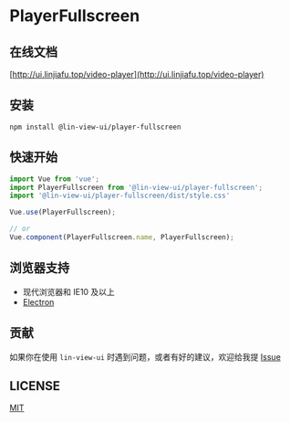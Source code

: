 # PlayerFullscreen


## 在线文档

[http://ui.linjiafu.top/video-player](http://ui.linjiafu.top/video-player)


## 安装

```
npm install @lin-view-ui/player-fullscreen
```

## 快速开始

```javascript
import Vue from 'vue';
import PlayerFullscreen from '@lin-view-ui/player-fullscreen';
import '@lin-view-ui/player-fullscreen/dist/style.css'

Vue.use(PlayerFullscreen);

// or
Vue.component(PlayerFullscreen.name, PlayerFullscreen);
```

## 浏览器支持

- 现代浏览器和 IE10 及以上
- [Electron](http://electron.atom.io/)

## 贡献

如果你在使用 `lin-view-ui` 时遇到问题，或者有好的建议，欢迎给我提 [Issue](https://github.com/c10342/lin-view-ui/issues)

## LICENSE

[MIT](https://github.com/c10342/lin-view-ui/blob/master/LICENSE)
